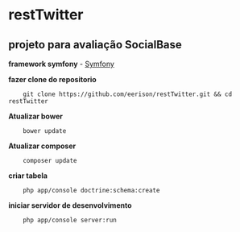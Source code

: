 restTwitter
===========

projeto para avaliação SocialBase
---------------------------------
**framework symfony**
    - [Symfony](https://symfony.com)

**fazer clone do repositorio**
```
    git clone https://github.com/eerison/restTwitter.git && cd restTwitter
```

**Atualizar bower**
```
    bower update
```

**Atualizar composer**
```
    composer update
```

**criar tabela**
```
    php app/console doctrine:schema:create
```

**iniciar servidor de desenvolvimento**
```
    php app/console server:run
```






